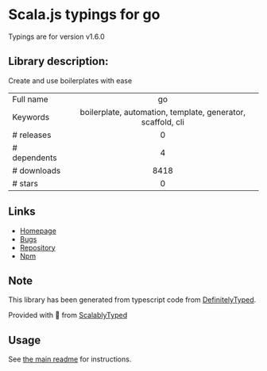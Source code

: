 
# Scala.js typings for go

Typings are for version v1.6.0

## Library description:
Create and use boilerplates with ease

|                    |                 |
| ------------------ | :-------------: |
| Full name          | go |
| Keywords           | boilerplate, automation, template, generator, scaffold, cli |
| # releases         | 0 |
| # dependents       | 4 |
| # downloads        | 8418 |
| # stars            | 0 |

## Links
- [Homepage](https://github.com/gocli/go#readme)
- [Bugs](https://github.com/gocli/go/issues)
- [Repository](https://github.com/gocli/go)
- [Npm](https://www.npmjs.com/package/go)
    


## Note
This library has been generated from typescript code from [DefinitelyTyped](https://definitelytyped.org).

Provided with :purple_heart: from [ScalablyTyped](https://github.com/oyvindberg/ScalablyTyped)

## Usage
See [the main readme](../../readme.md) for instructions.


